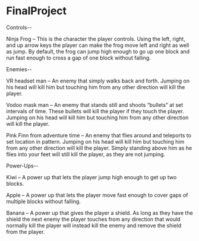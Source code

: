 # FinalProject

Controls--

Ninja Frog – This is the character the player controls. Using the left, right, and up arrow keys the player can make the frog move left and right as well as jump. By default, the frog can jump high enough to go up one block and run fast enough to cross a gap of one block without falling. 

Enemies--

VR headset man – An enemy that simply walks back and forth. Jumping on his head will kill him but touching him from any other direction will kill the player. 
 

Vodoo mask man – An enemy that stands still and shoots “bullets” at set intervals of time. These bullets will kill the player if they touch the player. Jumping on his head will kill him but touching him from any other direction will kill the player. 
 

Pink Finn from adventure time – An enemy that flies around and teleports to set location in pattern. Jumping on his head will kill him but touching him from any other direction will kill the player. Simply standing above him as he flies into your feet will still kill the player, as they are not jumping. 

Power-Ups--
 

Kiwi – A power up that lets the player jump high enough to get up two blocks. 

 
Apple – A power up that lets the player move fast enough to cover gaps of multiple blocks without falling. 


Banana – A power up that gives the player a shield. As long as they have the shield the next enemy the player touches from any direction that would normally kill the player will instead kill the enemy and remove the shield from the player. 
